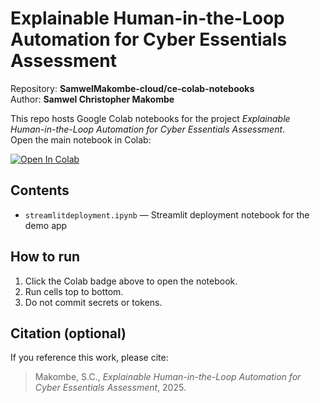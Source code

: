# Explainable Human-in-the-Loop Automation for Cyber Essentials Assessment

Repository: **SamwelMakombe-cloud/ce-colab-notebooks**  
Author: **Samwel Christopher Makombe**

This repo hosts Google Colab notebooks for the project *Explainable Human-in-the-Loop Automation for Cyber Essentials Assessment*.  
Open the main notebook in Colab:

[![Open In Colab](https://colab.research.google.com/assets/colab-badge.svg)](https://colab.research.google.com/github/SamwelMakombe-cloud/ce-colab-notebooks/blob/main/streamlitdeployment.ipynb)

## Contents
- `streamlitdeployment.ipynb` — Streamlit deployment notebook for the demo app

## How to run
1. Click the Colab badge above to open the notebook.
2. Run cells top to bottom.
3. Do not commit secrets or tokens.

## Citation (optional)
If you reference this work, please cite:
> Makombe, S.C., *Explainable Human-in-the-Loop Automation for Cyber Essentials Assessment*, 2025.

